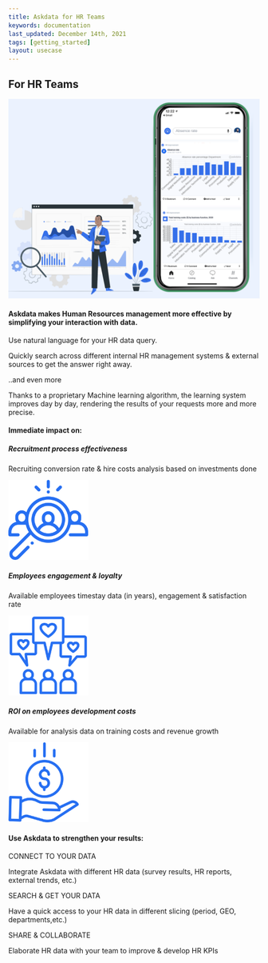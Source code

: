 ```yaml
---
title: Askdata for HR Teams
keywords: documentation
last_updated: December 14th, 2021
tags: [getting_started]
layout: usecase
---
```


## For HR Teams

<img src="/media/use-cases/icons/HR.png" class="image-doc p-3">

#### Askdata makes Human Resources management more effective by simplifying your interaction with data. 

Use natural language for your HR data query.

Quickly search across different internal HR management systems & external sources to get the answer right away.

..and even more

Thanks to a proprietary Machine learning algorithm, the learning system improves day by day, rendering the results of your requests more and more precise.



#### Immediate impact on:

<div class="row">
  <div class="col-sm-4">
    <div class="card">
      <div class="card-body text-center">
        <h5 class="card-title">Recruitment process effectiveness</h5>
        <p class="card-text">Recruiting conversion rate & hire costs analysis based on investments done
</p>
         <img src="/media/use-cases/icons/HR_1.png" class="card-img" alt="Sales Accuracy" style="max-width:160px">
      </div>
    </div>
  </div>
  <div class="col-sm-4">
    <div class="card">
      <div class="card-body text-center">
        <h5 class="card-title">Employees engagement & loyalty</h5>
        <p class="card-text">Available employees timestay data (in years), engagement & satisfaction rate</p>
        <img src="/media/use-cases/icons/HR_2.png" class="card-img" alt="Sales Accuracy" style="max-width:160px">
      </div>
    </div>
  </div>
    <div class="col-sm-4">
    <div class="card">
      <div class="card-body text-center">
        <h5 class="card-title">ROI on employees development costs</h5>
        <p class="card-text">Available for analysis data on training costs and revenue growth</p>
        <img src="/media/use-cases/icons/HR_3.png" class="card-img" alt="Sales Accuracy" style="max-width:160px">
      </div>
    </div>
  </div>
</div>

#### Use Askdata to strengthen your results:

CONNECT TO YOUR DATA

Integrate Askdata with different HR data (survey results, HR reports, external trends, etc.) 

SEARCH & GET YOUR DATA

Have a quick access to your HR data in different slicing (period, GEO, departments,etc.) 

SHARE & COLLABORATE

Elaborate HR data with your team to improve & develop HR KPIs


 
